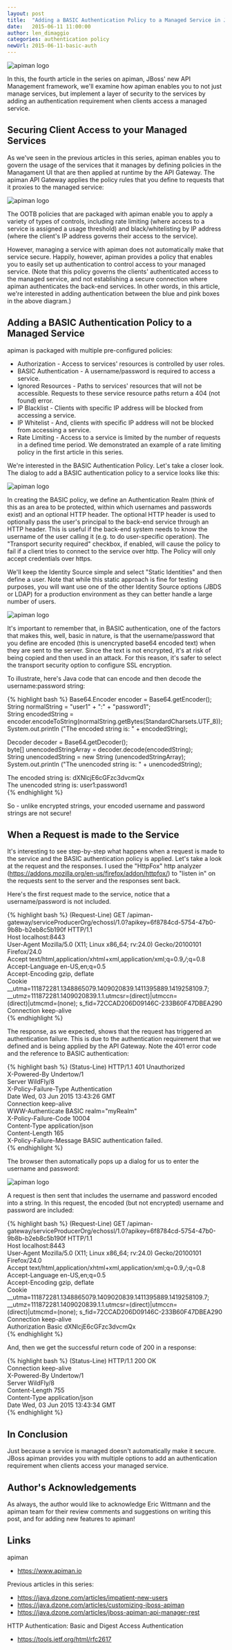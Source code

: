 ```yaml
---
layout: post
title:  "Adding a BASIC Authentication Policy to a Managed Service in JBoss apiman"
date:   2015-06-11 11:00:00
author: len_dimaggio
categories: authentication policy
newUrl: 2015-06-11-basic-auth
---
```


![apiman logo](/blog/images/2015-06-11/1-apiman_logo.png)

In this, the fourth article in the series on apiman, JBoss' new API Management framework, we'll examine how apiman enables you to not just manage services, but implement a layer of security to the services by adding an authentication requirement when clients access a managed service.

<!--more-->

## Securing Client Access to your Managed Services

 As we've seen in the previous articles in this series, apiman enables you to govern the usage of the services that it manages by defining policies in the Managament UI that are then applied at runtime by the API Gateway. The apiman API Gateway applies the policy rules that you define to requests that it proxies to the managed service:

![apiman logo](/blog/images/2015-06-11/apiman-2.png)

The OOTB policies that are packaged with apiman enable you to apply a variety of types of controls, including rate limiting (where access to a service is assigned a usage threshold) and black/whitelisting by IP address (where the client's IP address governs their access to the service). 

 However, managing a service with apiman does not automatically make that service secure. Happily, however, apiman provides a policy that enables you to easily set up authentication to control access to your managed service. (Note that this policy governs the clients' authenticated access to the managed service, and not establishing a secure connection where apiman authenticates the back-end services. In other words, in this article, we're interested in adding authentication between the blue and pink boxes in the above diagram.)

## Adding a BASIC Authentication Policy to a Managed Service

 apiman is packaged with multiple pre-configured policies:

* Authorization - Access to services' resources is controlled by user roles.
* BASIC Authentication - A username/password is required to access a service.
* Ignored Resources - Paths to services' resources that will not be accessible. Requests to these service resource paths return a 404 (not found) error.
* IP Blacklist - Clients with specific IP address will be blocked from accessing a service.
* IP Whitelist - And, clients with specific IP address will not  be blocked from accessing a service.
* Rate Limiting - Access to a service is limited by the number of requests in a defined time period. We demonstrated an example of a rate limiting policy in the first article in this series. 

 We're interested in the BASIC Authentication Policy. Let's take a closer look. The dialog to add a BASIC authentication policy to a service looks like this:

![apiman logo](/blog/images/2015-06-11/apiman-3.png)

In creating the BASIC policy, we define an Authentication Realm (think of this as an area to be protected, within which usernames and passwords exist) and an optional HTTP header. The optional HTTP header is used to optionally pass the user's principal to the back-end service through an HTTP header. This is useful if the back-end system needs to know the username of the user calling it (e.g. to do user-specific operation). The "Transport security required" checkbox, if enabled, will cause the policy to fail if a client tries to connect to the service over http. The Policy will only accept credentials over https. 

 We'll keep the Identity Source simple and select "Static Identities" and then define a user. Note that while this static approach is fine for testing purposes, you will want use one of the other Identity Source options (JBDS or LDAP) for a production environment as they can better handle a large number of users.

 ![apiman logo](/blog/images/2015-06-11/apiman-4.png)

It's important to remember that, in BASIC authentication, one of the factors that makes this, well, basic in nature, is that the username/password that you define are encoded (this is unencrypted base64 encoded text) when they are sent to the server. Since the text is not encrypted, it's at risk of being copied and then used in an attack. For this reason, it's safer to select the transport security option to configure SSL encryption.

 To illustrate, here's Java code that can encode and then decode the username:password string:

{% highlight bash %}
 Base64.Encoder encoder = Base64.getEncoder();  
 String normalString = "user1" + ":" + "password1";  
 String encodedString = encoder.encodeToString(normalString.getBytes(StandardCharsets.UTF_8));  
 System.out.println ("The encoded string is: " + encodedString);  
             
 Decoder decoder = Base64.getDecoder();  
 byte[] unencodedStringArray = decoder.decode(encodedString);  
 String unencodedString = new String (unencodedStringArray);  
 System.out.println ("The unencoded string is: " + unencodedString);  
   
 The encoded string is: dXNlcjE6cGFzc3dvcmQx  
 The unencoded string is: user1:password1  
{% endhighlight %}

 So - unlike encrypted strings, your encoded username and password strings are not secure!

 ## When a Request is made to the Service

It's interesting to see step-by-step what happens when a request is made to the service and the BASIC authentication policy is applied. Let's take a look at the request and the responses. I used the "HttpFox" http analyzer (https://addons.mozilla.org/en-us/firefox/addon/httpfox/) to "listen in" on the requests sent to the server and the responses sent back.

 Here's the first request made to the service, notice that a username/password is not included. 

{% highlight bash %}
 (Request-Line) GET /apiman-gateway/serviceProducerOrg/echossl/1.0?apikey=6f8784cd-5754-47b0-9b8b-b2eb8c5b190f HTTP/1.1  
 Host     localhost:8443  
 User-Agent     Mozilla/5.0 (X11; Linux x86_64; rv:24.0) Gecko/20100101 Firefox/24.0  
 Accept     text/html,application/xhtml+xml,application/xml;q=0.9,*/*;q=0.8  
 Accept-Language     en-US,en;q=0.5  
 Accept-Encoding     gzip, deflate  
 Cookie     __utma=111872281.1348865079.1409020839.1411395889.1419258109.7; __utmz=111872281.1409020839.1.1.utmcsr=(direct)|utmccn=(direct)|utmcmd=(none); s_fid=72CCAD206D09146C-233B60F47DBEA290  
 Connection     keep-alive  
{% endhighlight %}

The response, as we expected, shows that the request has triggered an authentication failure. This is due to the authentication requirement that we defined and is being applied by the API Gateway. Note the 401 error code and the reference to BASIC authentication:

{% highlight bash %}
 (Status-Line)     HTTP/1.1 401 Unauthorized  
 X-Powered-By     Undertow/1  
 Server     WildFly/8  
 X-Policy-Failure-Type     Authentication  
 Date     Wed, 03 Jun 2015 13:43:26 GMT  
 Connection     keep-alive  
 WWW-Authenticate     BASIC realm="myRealm"  
 X-Policy-Failure-Code     10004  
 Content-Type     application/json  
 Content-Length     165  
 X-Policy-Failure-Message     BASIC authentication failed.  
{% endhighlight %}

The browser then automatically pops up a dialog for us to enter the username and password:

![apiman logo](/blog/images/2015-06-11/apiman-5.png)


 A request is then sent that includes the username and password encoded into a string. In this request, the encoded (but not encrypted) username and password are included:

{% highlight bash %}
 (Request-Line)     GET /apiman-gateway/serviceProducerOrg/echossl/1.0?apikey=6f8784cd-5754-47b0-9b8b-b2eb8c5b190f HTTP/1.1  
 Host     localhost:8443  
 User-Agent     Mozilla/5.0 (X11; Linux x86_64; rv:24.0) Gecko/20100101 Firefox/24.0  
 Accept     text/html,application/xhtml+xml,application/xml;q=0.9,*/*;q=0.8  
 Accept-Language     en-US,en;q=0.5  
 Accept-Encoding     gzip, deflate  
 Cookie     __utma=111872281.1348865079.1409020839.1411395889.1419258109.7; __utmz=111872281.1409020839.1.1.utmcsr=(direct)|utmccn=(direct)|utmcmd=(none); s_fid=72CCAD206D09146C-233B60F47DBEA290  
 Connection     keep-alive  
 Authorization     Basic dXNlcjE6cGFzc3dvcmQx  
{% endhighlight %}   

And, then we get the successful return code of 200 in a response:

{% highlight bash %}
 (Status-Line)     HTTP/1.1 200 OK  
 Connection     keep-alive  
 X-Powered-By     Undertow/1  
 Server     WildFly/8  
 Content-Length     755  
 Content-Type     application/json  
 Date     Wed, 03 Jun 2015 13:43:34 GMT  
 {% endhighlight %}

## In Conclusion

 Just because a service is managed doesn't automatically make it secure. JBoss apiman provides you with multiple options to add an authentication requirement when clients access your managed service. 

## Author's Acknowledgements

 As always, the author would like to acknowledge Eric Wittmann and the apiman team for their  review comments and suggestions on writing this post, and for adding new features to apiman!

## Links

apiman

* https://www.apiman.io

Previous articles in this series:

* https://java.dzone.com/articles/impatient-new-users
* https://java.dzone.com/articles/customizing-jboss-apiman
* https://java.dzone.com/articles/jboss-apiman-api-manager-rest

HTTP Authentication: Basic and Digest Access Authentication

* https://tools.ietf.org/html/rfc2617

